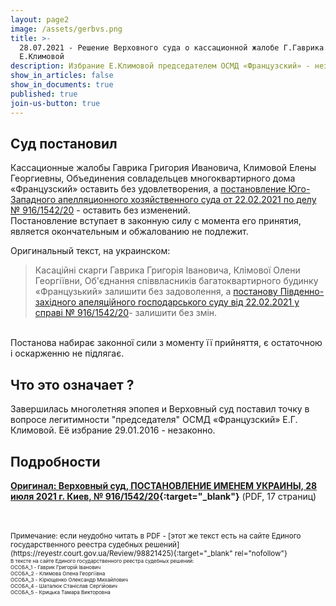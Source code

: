 ```yaml
---
layout: page2
image: /assets/gerbvs.png
title: >-
  28.07.2021 - Решение Верховного суда о кассационной жалобе Г.Гаврика и
  Е.Климовой
description: Избрание Е.Климовой председателем ОСМД «Французский» - незаконно
show_in_articles: false
show_in_documents: true
published: true
join-us-button: true
---
```


## Суд постановил
Кассационные жалобы Гаврика Григория Ивановича, Климовой Елены Георгиевны, Объединения совладельцев многоквартирного дома «Французский» оставить без удовлетворения, а [постановление Юго-Западного апелляционного хозяйственного суда от 22.02.2021 по делу № 916/1542/20](/2021/02/22/postanova-suda.html) - оставить без изменений. 
<br>
Постановление вступает в законную силу с момента его принятия, является окончательным и обжалованию не подлежит. 

Оригинальный текст, на украинском:
> Касаційні скарги Гаврика Григорія Івановича, Клімової Олени Георгіївни, Об'єднання співвласників багатоквартирного будинку «Французький» залишити без задоволення, а [постанову Південно-західного апеляційного господарського суду від 22.02.2021 у справі № 916/1542/20](/2021/02/22/postanova-suda.html)- залишити без змін.
<br>
Постанова набирає законної сили з моменту її прийняття, є остаточною і оскарженню не підлягає.

## Что это означает ?
Завершилась многолетняя эпопея и Верховный суд поставил точку в вопросе легитимности "председателя" ОСМД «Французский» Е.Г. Климовой. Её избрание 29.01.2016 - незаконно.

## Подробности
**[Оригинал: Верховный суд, ПОСТАНОВЛЕНИЕ ИМЕНЕМ УКРАИНЫ, 28 июля 2021 г. Киев, № 916/1542/20](/assets/2021-07-28-postanova-verhovnogo-suda.pdf){:target="_blank"}** (PDF, 17 страниц)

<br>
<br>
<small>Примечание: если неудобно читать в PDF - [этот же текст есть на сайте Единого государственного реестра судебных решений](https://reyestr.court.gov.ua/Review/98821425){:target="_blank" rel="nofollow"}<small><small>
<br>В тексте на сайте Единого государственного реестра судебных решений:<br>
ОСОБА_1 - Гаврик Григорій Іванович<br>
ОСОБА_2 - Климова Олена Георгіївна<br>
ОСОБА_3 - Кірющенко Олександр Михайлович<br>
ОСОБА_4 - Шаталюк Станіслав Сергійович<br>
ОСОБА_5 - Крицька Тамара Викторовна<br>
</small></small>
</small>
